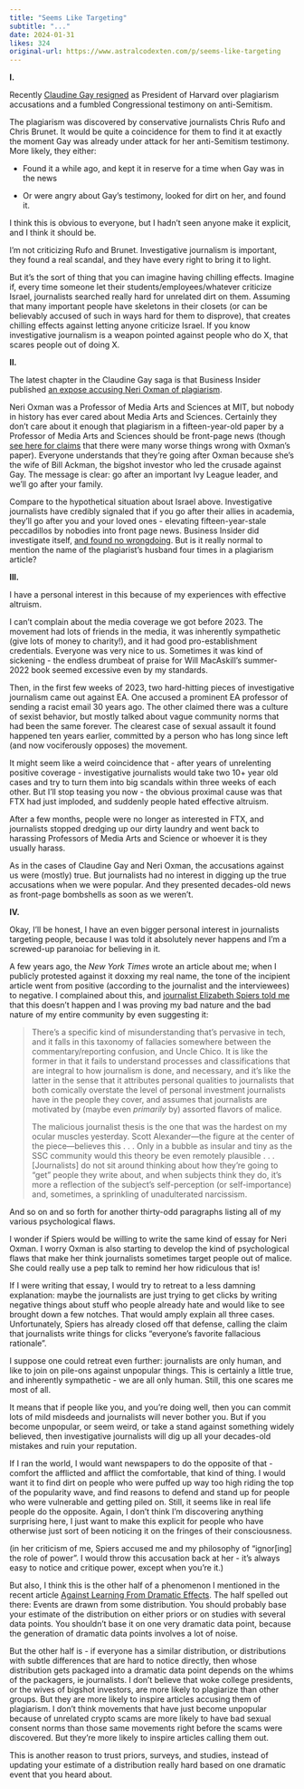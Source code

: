```yaml
---
title: "Seems Like Targeting"
subtitle: "..."
date: 2024-01-31
likes: 324
original-url: https://www.astralcodexten.com/p/seems-like-targeting
---
```

**I.**

Recently [Claudine Gay resigned](https://www.cnn.com/business/live-news/harvard-president-claudine-gay-plagiarism-probe/h_9b201ce1347a198e668987858b47b730) as President of Harvard over plagiarism accusations and a fumbled Congressional testimony on anti-Semitism.

The plagiarism was discovered by conservative journalists Chris Rufo and Chris Brunet. It would be quite a coincidence for them to find it at exactly the moment Gay was already under attack for her anti-Semitism testimony. More likely, they either:

  * Found it a while ago, and kept it in reserve for a time when Gay was in the news

  * Or were angry about Gay’s testimony, looked for dirt on her, and found it.




I think this is obvious to everyone, but I hadn’t seen anyone make it explicit, and I think it should be.

I’m not criticizing Rufo and Brunet. Investigative journalism is important, they found a real scandal, and they have every right to bring it to light.

But it’s the sort of thing that you can imagine having chilling effects. Imagine if, every time someone let their students/employees/whatever criticize Israel, journalists searched really hard for unrelated dirt on them. Assuming that many important people have skeletons in their closets (or can be believably accused of such in ways hard for them to disprove), that creates chilling effects against letting anyone criticize Israel. If you know investigative journalism is a weapon pointed against people who do X, that scares people out of doing X.

 **II.**

The latest chapter in the Claudine Gay saga is that Business Insider published [an expose accusing Neri Oxman of plagiarism](https://www.businessinsider.com/neri-oxman-plagiarize-wikipedia-mit-dissertation-2024-1).

Neri Oxman was a Professor of Media Arts and Sciences at MIT, but nobody in history has ever cared about Media Arts and Sciences. Certainly they don’t care about it enough that plagiarism in a fifteen-year-old paper by a Professor of Media Arts and Sciences should be front-page news (though [see here for claims](https://twitter.com/MelancholyYuga/status/1745333692749304180) that there were many worse things wrong with Oxman’s paper). Everyone understands that they’re going after Oxman because she’s the wife of Bill Ackman, the bigshot investor who led the crusade against Gay. The message is clear: go after an important Ivy League leader, and we’ll go after your family.

Compare to the hypothetical situation about Israel above. Investigative journalists have credibly signaled that if you go after their allies in academia, they’ll go after you and your loved ones - elevating fifteen-year-stale peccadillos by nobodies into front page news. Business Insider did investigate itself, [and found no wrongdoing](https://www.washingtonpost.com/style/2024/01/14/business-insider-oxman-ackman-axel-springer/). But is it really normal to mention the name of the plagiarist’s husband four times in a plagiarism article?

 **III.**

I have a personal interest in this because of my experiences with effective altruism.

I can’t complain about the media coverage we got before 2023. The movement had lots of friends in the media, it was inherently sympathetic (give lots of money to charity!), and it had good pro-establishment credentials. Everyone was very nice to us. Sometimes it was kind of sickening - the endless drumbeat of praise for Will MacAskill’s summer-2022 book seemed excessive even by my standards.

Then, in the first few weeks of 2023, two hard-hitting pieces of investigative journalism came out against EA. One accused a prominent EA professor of sending a racist email 30 years ago. The other claimed there was a culture of sexist behavior, but mostly talked about vague community norms that had been the same forever. The clearest case of sexual assault it found happened ten years earlier, committed by a person who has long since left (and now vociferously opposes) the movement.

It might seem like a weird coincidence that - after years of unrelenting positive coverage - investigative journalists would take two 10+ year old cases and try to turn them into big scandals within three weeks of each other. But I’ll stop teasing you now - the obvious proximal cause was that FTX had just imploded, and suddenly people hated effective altruism. 

After a few months, people were no longer as interested in FTX, and journalists stopped dredging up our dirty laundry and went back to harassing Professors of Media Arts and Science or whoever it is they usually harass. 

As in the cases of Claudine Gay and Neri Oxman, the accusations against us were (mostly) true. But journalists had no interest in digging up the true accusations when we were popular. And they presented decades-old news as front-page bombshells as soon as we weren’t. 

**IV.**

Okay, I’ll be honest, I have an even bigger personal interest in journalists targeting people, because I was told it absolutely never happens and I’m a screwed-up paranoiac for believing in it. 

A few years ago, the _New York Times_ wrote an article about me; when I publicly protested against it doxxing my real name, the tone of the incipient article went from positive (according to the journalist and the interviewees) to negative. I complained about this, and [journalist Elizabeth Spiers told me](https://mynewbandis.substack.com/p/slate-star-clusterfuck) that this doesn’t happen and I was proving my bad nature and the bad nature of my entire community by even suggesting it:

> There’s a specific kind of misunderstanding that’s pervasive in tech, and it falls in this taxonomy of fallacies somewhere between the commentary/reporting confusion, and Uncle Chico. It is like the former in that it fails to understand processes and classifications that are integral to how journalism is done, and necessary, and it’s like the latter in the sense that it attributes personal qualities to journalists that both comically overstate the level of personal investment journalists have in the people they cover, and assumes that journalists are motivated by (maybe even _primarily_ by) assorted flavors of malice. 
> 
> The malicious journalist thesis is the one that was the hardest on my ocular muscles yesterday. Scott Alexander—the figure at the center of the piece—believes this . . . Only in a bubble as insular and tiny as the SSC community would this theory be even remotely plausible . . . [Journalists] do not sit around thinking about how they’re going to “get” people they write about, and when subjects think they do, it’s more a reflection of the subject’s self-perception (or self-importance) and, sometimes, a sprinkling of unadulterated narcissism.

And so on and so forth for another thirty-odd paragraphs listing all of my various psychological flaws.

I wonder if Spiers would be willing to write the same kind of essay for Neri Oxman. I worry Oxman is also starting to develop the kind of psychological flaws that make her think journalists sometimes target people out of malice. She could really use a pep talk to remind her how ridiculous that is!

If I were writing that essay, I would try to retreat to a less damning explanation: maybe the journalists are just trying to get clicks by writing negative things about stuff who people already hate and would like to see brought down a few notches. That would amply explain all three cases. Unfortunately, Spiers has already closed off that defense, calling the claim that journalists write things for clicks “everyone’s favorite fallacious rationale”.

I suppose one could retreat even further: journalists are only human, and like to join on pile-ons against unpopular things. This is certainly a little true, and inherently sympathetic - we are all only human. Still, this one scares me most of all.

It means that if people like you, and you’re doing well, then you can commit lots of mild misdeeds and journalists will never bother you. But if you become unpopular, or seem weird, or take a stand against something widely believed, then investigative journalists will dig up all your decades-old mistakes and ruin your reputation.

If I ran the world, I would want newspapers to do the opposite of that - comfort the afflicted and afflict the comfortable, that kind of thing. I would want it to find dirt on people who were puffed up way too high riding the top of the popularity wave, and find reasons to defend and stand up for people who were vulnerable and getting piled on. Still, it seems like in real life people do the opposite. Again, I don’t think I’m discovering anything surprising here, I just want to make this explicit for people who have otherwise just sort of been noticing it on the fringes of their consciousness.

(in her criticism of me, Spiers accused me and my philosophy of “ignor[ing] the role of power”. I would throw this accusation back at her - it’s always easy to notice and critique power, except when you’re it.)

But also, I think this is the other half of a phenomenon I mentioned in the recent article [Against Learning From Dramatic Effects](https://www.astralcodexten.com/p/against-learning-from-dramatic-events). The half spelled out there: Events are drawn from some distribution. You should probably base your estimate of the distribution on either priors or on studies with several data points. You shouldn’t base it on one very dramatic data point, because the generation of dramatic data points involves a lot of noise.

But the other half is - if everyone has a similar distribution, or distributions with subtle differences that are hard to notice directly, then whose distribution gets packaged into a dramatic data point depends on the whims of the packagers, ie journalists. I don’t believe that woke college presidents, or the wives of bigshot investors, are more likely to plagiarize than other groups. But they are more likely to inspire articles accusing them of plagiarism. I don’t think movements that have just become unpopular because of unrelated crypto scams are more likely to have bad sexual consent norms than those same movements right before the scams were discovered. But they’re more likely to inspire articles calling them out.

This is another reason to trust priors, surveys, and studies, instead of updating your estimate of a distribution really hard based on one dramatic event that you heard about.
